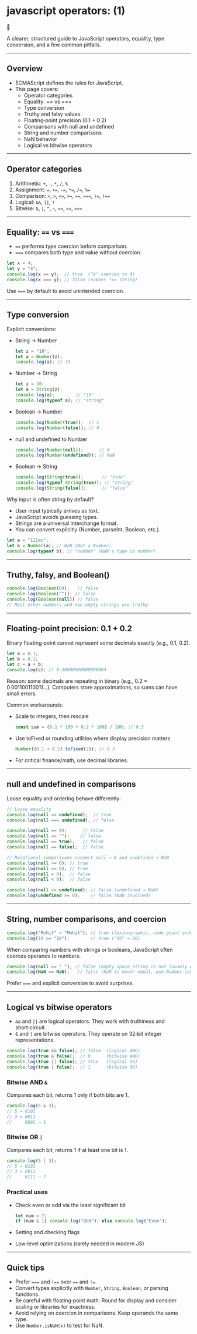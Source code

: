 # javascript operators: (1)

<aside>
🧭

A clearer, structured guide to JavaScript operators, equality, type conversion, and a few common pitfalls.

</aside>

---

## Overview

- ECMAScript defines the rules for JavaScript.
- This page covers:
    - Operator categories
    - Equality: == vs ===
    - Type conversion
    - Truthy and falsy values
    - Floating‑point precision (0.1 + 0.2)
    - Comparisons with null and undefined
    - String and number comparisons
    - NaN behavior
    - Logical vs bitwise operators

---

## Operator categories

1. Arithmetic: `+`, `-`, `*`, `/`, `%`
2. Assignment: `=`, `+=`, `-=`, `*=`, `/=`, `%=`
3. Comparison: `<`, `>`, `<=`, `>=`, `==`, `===`, `!=`, `!==`
4. Logical: `&&`, `||`, `!`
5. Bitwise: `&`, `|`, `^`, `~`, `<<`, `>>`, `>>>`

---

## Equality: `==` vs `===`

- `==` performs type coercion before comparison.
- `===` compares both type and value without coercion.

```jsx
let x = 4;
let y = "4";
console.log(x == y);  // true  ("4" coerces to 4)
console.log(x === y); // false (number !== string)
```

Use `===` by default to avoid unintended coercion.

---

## Type conversion

Explicit conversions:

- String → Number
    
    ```jsx
    let z = "10";
    let a = Number(z);
    console.log(a); // 10
    ```
    
- Number → String
    
    ```jsx
    let z = 10;
    let a = String(z);
    console.log(a);        // "10"
    console.log(typeof a); // "string"
    ```
    
- Boolean → Number
    
    ```jsx
    console.log(Number(true));  // 1
    console.log(Number(false)); // 0
    ```
    
- null and undefined to Number
    
    ```jsx
    console.log(Number(null));      // 0
    console.log(Number(undefined)); // NaN
    ```
    
- Boolean → String
    
    ```jsx
    console.log(String(true));       // "true"
    console.log(typeof String(true)); // "string"
    console.log(String(false));      // "false"
    ```
    

Why input is often string by default?

- User input typically arrives as text.
- JavaScript avoids guessing types.
- Strings are a universal interchange format.
- You can convert explicitly (Number, parseInt, Boolean, etc.).

```jsx
let a = "121ac";
let b = Number(a); // NaN (Not a Number)
console.log(typeof b); // "number" (NaN's type is number)
```

---

## Truthy, falsy, and Boolean()

```jsx
console.log(Boolean(0));   // false
console.log(Boolean("")); // false
console.log(Boolean(null)) // false
// Most other numbers and non-empty strings are truthy
```

---

## Floating‑point precision: 0.1 + 0.2

Binary floating‑point cannot represent some decimals exactly (e.g., 0.1, 0.2).

```jsx
let a = 0.1;
let b = 0.2;
let c = a + b;
console.log(c); // 0.30000000000000004
```

Reason: some decimals are repeating in binary (e.g., 0.2 ≈ 0.001100110011…). Computers store approximations, so sums can have small errors.

Common workarounds:

- Scale to integers, then rescale
    
    ```jsx
    const sum = (0.1 * 100 + 0.2 * 100) / 100; // 0.3
    ```
    
- Use toFixed or rounding utilities where display precision matters
    
    ```jsx
    Number((0.1 + 0.2).toFixed(2)); // 0.3
    ```
    
- For critical finance/math, use decimal libraries.

---

## null and undefined in comparisons

Loose equality and ordering behave differently:

```jsx
// Loose equality
console.log(null == undefined);  // true
console.log(null === undefined); // false

console.log(null == 0);      // false
console.log(null == "");    // false
console.log(null == true);   // false
console.log(null == false);  // false

// Relational comparisons convert null → 0 and undefined → NaN
console.log(null >= 0); // true
console.log(null <= 0); // true
console.log(null > 0);  // false
console.log(null < 0);  // false

console.log(null >= undefined); // false (undefined → NaN)
console.log(undefined >= 0);    // false (NaN involved)
```

---

## String, number comparisons, and coercion

```jsx
console.log("Rohit" > "Mohit"); // true (lexicographic, code point order)
console.log(10 >= "10");        // true ("10" → 10)
```

When comparing numbers with strings or booleans, JavaScript often coerces operands to numbers.

```jsx
console.log(null == " "); // false (empty space string is not loosely equal to null)
console.log(NaN == NaN);   // false (NaN is never equal, use Number.isNaN)
```

Prefer `===` and explicit conversion to avoid surprises.

---

## Logical vs bitwise operators

- `&&` and `||` are logical operators. They work with truthiness and short‑circuit.
- `&` and `|` are bitwise operators. They operate on 32‑bit integer representations.

```jsx
console.log(true && false); // false  (logical AND)
console.log(true & false);  // 0      (bitwise AND)
console.log(true || false); // true   (logical OR)
console.log(true | false);  // 1      (bitwise OR)
```

### Bitwise AND `&`

Compares each bit, returns 1 only if both bits are 1.

```jsx
console.log(5 & 3);
// 5 = 0101
// 3 = 0011
//     0001 → 1
```

### Bitwise OR `|`

Compares each bit, returns 1 if at least one bit is 1.

```jsx
console.log(5 | 3);
// 5 = 0101
// 3 = 0011
//     0111 → 7
```

### Practical uses

- Check even or odd via the least significant bit
    
    ```jsx
    let num = 7;
    if (num & 1) console.log("Odd"); else console.log("Even");
    ```
    
- Setting and checking flags
- Low‑level optimizations (rarely needed in modern JS)

---

## Quick tips

- Prefer `===` and `!==` over `==` and `!=`.
- Convert types explicitly with `Number`, `String`, `Boolean`, or parsing functions.
- Be careful with floating‑point math. Round for display and consider scaling or libraries for exactness.
- Avoid relying on coercion in comparisons. Keep operands the same type.
- Use `Number.isNaN(x)` to test for NaN.